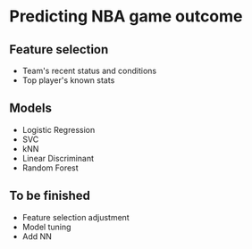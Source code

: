 # Predicting NBA game outcome

## Feature selection 
- Team's recent status and conditions
- Top player's known stats

## Models
- Logistic Regression
- SVC
- kNN
- Linear Discriminant
- Random Forest

## To be finished
- Feature selection adjustment
- Model tuning
- Add NN 
